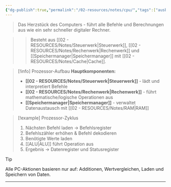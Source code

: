 ```yaml
---
{"dg-publish":true,"permalink":"/02-resources/notes/cpu/","tags":["ausbildung/gfn/ap1/vorbereitung","hardware/cpu","informatik/architektur"],"noteIcon":"","updated":"2025-09-27T01:32:44.000+02:00"}
---
```



> Das Herzstück des Computers - führt alle Befehle und Berechnungen aus wie ein sehr schneller digitaler Rechner.

>> Besteht aus [[02 - RESOURCES/Notes/Steuerwerk\|Steuerwerk]], [[02 - RESOURCES/Notes/Rechenwerk\|Rechenwerk]] und [[Speichermanager\|Speichermanager]] mit [[02 - RESOURCES/Notes/Cache\|Cache]].

>[!info] Prozessor-Aufbau
>**Hauptkomponenten:**
>- **[[02 - RESOURCES/Notes/Steuerwerk\|Steuerwerk]]** - lädt und interpretiert Befehle
>- **[[02 - RESOURCES/Notes/Rechenwerk\|Rechenwerk]]** - führt mathematische/logische Operationen aus
>- **[[Speichermanager\|Speichermanager]]** - verwaltet Datenaustausch mit [[02 - RESOURCES/Notes/RAM\|RAM]]

>[!example] Prozessor-Zyklus
>1. Nächsten Befehl laden → Befehlsregister
>2. Befehlszähler erhöhen & Befehl dekodieren  
>3. Benötigte Werte laden
>4. [[ALU\|ALU]] führt Operation aus
>5. Ergebnis → Datenregister und Statusregister

>[!tip] 
>Alle PC-Aktionen basieren nur auf: Additionen, Wertvergleichen, Laden und Speichern von Daten.

---